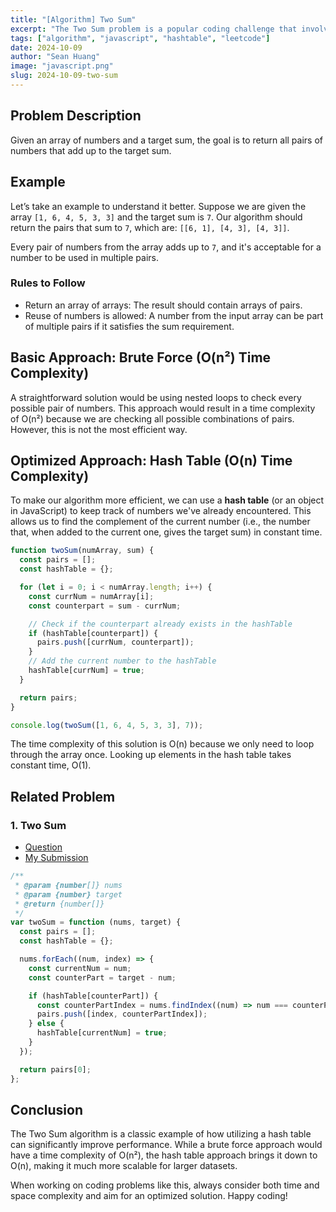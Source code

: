 ```yaml
---
title: "[Algorithm] Two Sum"
excerpt: "The Two Sum problem is a popular coding challenge that involves finding pairs of numbers in an array that add up to a specific sum. This is a great problem to practice your problem-solving skills and reinforce your understanding of hash tables for improving time complexity."
tags: ["algorithm", "javascript", "hashtable", "leetcode"]
date: 2024-10-09
author: "Sean Huang"
image: "javascript.png"
slug: 2024-10-09-two-sum
---
```


## Problem Description

Given an array of numbers and a target sum, the goal is to return all pairs of numbers that add up to the target sum.

## Example

Let’s take an example to understand it better. Suppose we are given the array `[1, 6, 4, 5, 3, 3]` and the target sum is `7`. Our algorithm should return the pairs that sum to `7`, which are: `[[6, 1], [4, 3], [4, 3]]`.

Every pair of numbers from the array adds up to `7`, and it's acceptable for a number to be used in multiple pairs.

### Rules to Follow

- Return an array of arrays: The result should contain arrays of pairs.
- Reuse of numbers is allowed: A number from the input array can be part of multiple pairs if it satisfies the sum requirement.

## Basic Approach: Brute Force (O(n²) Time Complexity)

A straightforward solution would be using nested loops to check every possible pair of numbers. This approach would result in a time complexity of O(n²) because we are checking all possible combinations of pairs. However, this is not the most efficient way.

## Optimized Approach: Hash Table (O(n) Time Complexity)

To make our algorithm more efficient, we can use a **hash table** (or an object in JavaScript) to keep track of numbers we've already encountered. This allows us to find the complement of the current number (i.e., the number that, when added to the current one, gives the target sum) in constant time.

```javascript
function twoSum(numArray, sum) {
  const pairs = [];
  const hashTable = {};

  for (let i = 0; i < numArray.length; i++) {
    const currNum = numArray[i];
    const counterpart = sum - currNum;

    // Check if the counterpart already exists in the hashTable
    if (hashTable[counterpart]) {
      pairs.push([currNum, counterpart]);
    }
    // Add the current number to the hashTable
    hashTable[currNum] = true;
  }

  return pairs;
}

console.log(twoSum([1, 6, 4, 5, 3, 3], 7));
```

The time complexity of this solution is O(n) because we only need to loop through the array once. Looking up elements in the hash table takes constant time, O(1).

## Related Problem

### 1. Two Sum

- [Question](https://leetcode.com/problems/two-sum/description/)
- [My Submission](https://leetcode.com/problems/two-sum/submissions/1431424791)

```javascript
/**
 * @param {number[]} nums
 * @param {number} target
 * @return {number[]}
 */
var twoSum = function (nums, target) {
  const pairs = [];
  const hashTable = {};

  nums.forEach((num, index) => {
    const currentNum = num;
    const counterPart = target - num;

    if (hashTable[counterPart]) {
      const counterPartIndex = nums.findIndex((num) => num === counterPart);
      pairs.push([index, counterPartIndex]);
    } else {
      hashTable[currentNum] = true;
    }
  });

  return pairs[0];
};
```

## Conclusion

The Two Sum algorithm is a classic example of how utilizing a hash table can significantly improve performance. While a brute force approach would have a time complexity of O(n²), the hash table approach brings it down to O(n), making it much more scalable for larger datasets.

When working on coding problems like this, always consider both time and space complexity and aim for an optimized solution. Happy coding!

